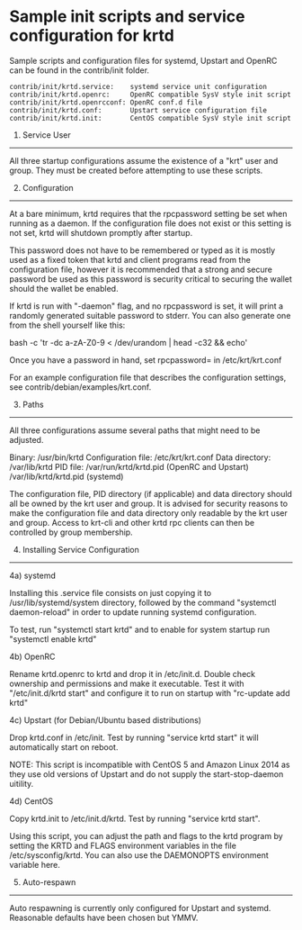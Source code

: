 Sample init scripts and service configuration for krtd
==========================================================

Sample scripts and configuration files for systemd, Upstart and OpenRC
can be found in the contrib/init folder.

    contrib/init/krtd.service:    systemd service unit configuration
    contrib/init/krtd.openrc:     OpenRC compatible SysV style init script
    contrib/init/krtd.openrcconf: OpenRC conf.d file
    contrib/init/krtd.conf:       Upstart service configuration file
    contrib/init/krtd.init:       CentOS compatible SysV style init script

1. Service User
---------------------------------

All three startup configurations assume the existence of a "krt" user
and group.  They must be created before attempting to use these scripts.

2. Configuration
---------------------------------

At a bare minimum, krtd requires that the rpcpassword setting be set
when running as a daemon.  If the configuration file does not exist or this
setting is not set, krtd will shutdown promptly after startup.

This password does not have to be remembered or typed as it is mostly used
as a fixed token that krtd and client programs read from the configuration
file, however it is recommended that a strong and secure password be used
as this password is security critical to securing the wallet should the
wallet be enabled.

If krtd is run with "-daemon" flag, and no rpcpassword is set, it will
print a randomly generated suitable password to stderr.  You can also
generate one from the shell yourself like this:

bash -c 'tr -dc a-zA-Z0-9 < /dev/urandom | head -c32 && echo'

Once you have a password in hand, set rpcpassword= in /etc/krt/krt.conf

For an example configuration file that describes the configuration settings,
see contrib/debian/examples/krt.conf.

3. Paths
---------------------------------

All three configurations assume several paths that might need to be adjusted.

Binary:              /usr/bin/krtd
Configuration file:  /etc/krt/krt.conf
Data directory:      /var/lib/krtd
PID file:            /var/run/krtd/krtd.pid (OpenRC and Upstart)
                     /var/lib/krtd/krtd.pid (systemd)

The configuration file, PID directory (if applicable) and data directory
should all be owned by the krt user and group.  It is advised for security
reasons to make the configuration file and data directory only readable by the
krt user and group.  Access to krt-cli and other krtd rpc clients
can then be controlled by group membership.

4. Installing Service Configuration
-----------------------------------

4a) systemd

Installing this .service file consists on just copying it to
/usr/lib/systemd/system directory, followed by the command
"systemctl daemon-reload" in order to update running systemd configuration.

To test, run "systemctl start krtd" and to enable for system startup run
"systemctl enable krtd"

4b) OpenRC

Rename krtd.openrc to krtd and drop it in /etc/init.d.  Double
check ownership and permissions and make it executable.  Test it with
"/etc/init.d/krtd start" and configure it to run on startup with
"rc-update add krtd"

4c) Upstart (for Debian/Ubuntu based distributions)

Drop krtd.conf in /etc/init.  Test by running "service krtd start"
it will automatically start on reboot.

NOTE: This script is incompatible with CentOS 5 and Amazon Linux 2014 as they
use old versions of Upstart and do not supply the start-stop-daemon uitility.

4d) CentOS

Copy krtd.init to /etc/init.d/krtd. Test by running "service krtd start".

Using this script, you can adjust the path and flags to the krtd program by
setting the KRTD and FLAGS environment variables in the file
/etc/sysconfig/krtd. You can also use the DAEMONOPTS environment variable here.

5. Auto-respawn
-----------------------------------

Auto respawning is currently only configured for Upstart and systemd.
Reasonable defaults have been chosen but YMMV.
